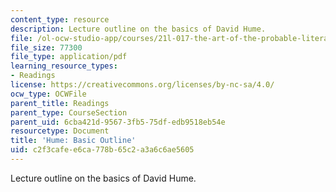 ```yaml
---
content_type: resource
description: Lecture outline on the basics of David Hume.
file: /ol-ocw-studio-app/courses/21l-017-the-art-of-the-probable-literature-and-probability-spring-2008/c2f3cafee6ca778b65c2a3a6c6ae5605_hume_outline.pdf
file_size: 77300
file_type: application/pdf
learning_resource_types:
- Readings
license: https://creativecommons.org/licenses/by-nc-sa/4.0/
ocw_type: OCWFile
parent_title: Readings
parent_type: CourseSection
parent_uid: 6cba421d-9567-3fb5-75df-edb9518eb54e
resourcetype: Document
title: 'Hume: Basic Outline'
uid: c2f3cafe-e6ca-778b-65c2-a3a6c6ae5605
---
```

Lecture outline on the basics of David Hume.